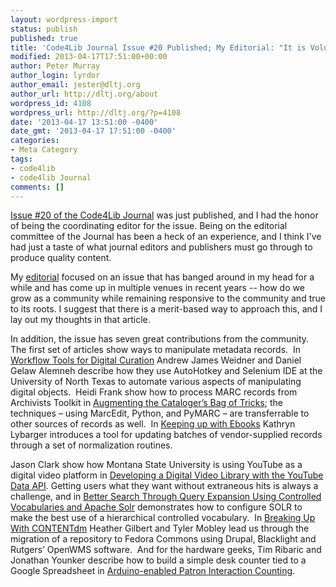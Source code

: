 ```yaml
---
layout: wordpress-import
status: publish
published: true
title: 'Code4Lib Journal Issue #20 Published; My Editorial: "It is Volunteers All the Way Down..."'
modified: 2013-04-17T17:51:00+00:00
author: Peter Murray
author_login: lyrdor
author_email: jester@dltj.org
author_url: http://dltj.org/about
wordpress_id: 4108
wordpress_url: http://dltj.org/?p=4108
date: '2013-04-17 13:51:00 -0400'
date_gmt: '2013-04-17 17:51:00 -0400'
categories:
- Meta Category
tags:
- code4lib
- code4lib Journal
comments: []
---
```

<p><a href="http://journal.code4lib.org/issues/issues/issue20" title="The Code4Lib Journal &amp;#8211; Issue 20">Issue #20 of the Code4Lib Journal</a> was just published, and I had the honor of being the coordinating editor for the issue.  Being on the editorial committee of the Journal has been a heck of an experience, and I think I've had just a taste of what journal editors and publishers must go through to produce quality content.</p>
<p>My <a href="http://journal.code4lib.org/articles/8441" title="Editorial Introduction: It is Volunteers All the Way Down... | Code4Lib Journal Issue #20">editorial</a> focused on an issue that has banged around in my head for a while and has come up in multiple venues in recent years -- how do we grow as a community while remaining responsive to the community and true to its roots.  I suggest that there is a merit-based way to approach this, and I lay out my thoughts in that article.</p>
<p>In addition, the issue has seven great contributions from the community.  The first set of articles show ways to manipulate metadata records. &nbsp;In <a href="http://journal.code4lib.org/articles/8419" title="Workflow Tools for Digital Curation | Code4Lib Journal Issue #20">Workflow Tools for Digital Curation</a> Andrew James Weidner and Daniel Gelaw Alemneh describe how they use AutoHotkey and Selenium IDE at the University of North Texas to automate various aspects of manipulating digital objects. &nbsp;Heidi Frank show how to process MARC records from Archivists Toolkit in <a href="http://journal.code4lib.org/articles/8336" title="Augmenting the Cataloger&#8217;s Bag of Tricks : Using MarcEdit, Python, and PyMARC for Batch-Processing MARC Records Generated From the Archivists&#8217; Toolkit | Code4Lib Journal Issue #20">Augmenting the Cataloger&rsquo;s Bag of Tricks</a>; the techniques &ndash; using MarcEdit, Python, and PyMARC &ndash; are transferrable to other sources of records as well. &nbsp;In <a href="http://journal.code4lib.org/articles/8375" title="Keeping up with Ebooks: Automated Normalization and Access Checking with Normac | Code4Lib Journal Issue #20">Keeping up with Ebooks</a> Kathryn Lybarger introduces a tool for updating batches of vendor-supplied records through a set of normalization routines.</p>
<p>Jason Clark show how Montana State University is using YouTube as a digital video platform in <a href="http://journal.code4lib.org/articles/7847" title="Developing a Digital Video Library with the YouTube Data API | Code4Lib Journal Issue #20">Developing a Digital Video Library with the YouTube Data API</a>. Getting users what they want without extraneous hits is always a challenge, and in <a href="http://journal.code4lib.org/articles/7787" title="Better Search Through Query Expansion Using Controlled Vocabularies and Apache Solr | Code4Lib Journal Issue #20">Better Search Through Query Expansion Using Controlled Vocabularies and Apache Solr</a> demonstrates how to configure SOLR to make the best use of a hierarchical controlled vocabulary. &nbsp;In <a href="http://journal.code4lib.org/articles/8327" title="Breaking Up With CONTENTdm: Why and How One Institution Took the Leap to Open Source | Code4Lib Journal Issue #20">Breaking Up With CONTENTdm</a> Heather Gilbert and Tyler Mobley lead us through the migration of a repository to Fedora Commons using Drupal, Blacklight and Rutgers&rsquo; OpenWMS software. &nbsp;And for the hardware geeks, Tim Ribaric and Jonathan Younker describe how to build a simple desk counter tied to a Google Spreadsheet in <a href="http://journal.code4lib.org/articles/8200" title="Arduino-enabled Patron Interaction Counting | Code4Lib Journal Issue #20">Arduino-enabled Patron Interaction Counting</a>.</p>
